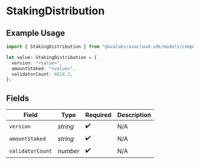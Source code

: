 # StakingDistribution

## Example Usage

```typescript
import { StakingDistribution } from "@avalabs/avacloud-sdk/models/components";

let value: StakingDistribution = {
  version: "<value>",
  amountStaked: "<value>",
  validatorCount: 6818.2,
};
```

## Fields

| Field              | Type               | Required           | Description        |
| ------------------ | ------------------ | ------------------ | ------------------ |
| `version`          | *string*           | :heavy_check_mark: | N/A                |
| `amountStaked`     | *string*           | :heavy_check_mark: | N/A                |
| `validatorCount`   | *number*           | :heavy_check_mark: | N/A                |